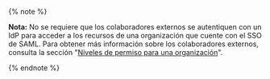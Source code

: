 {% note %}

**Nota:** No se requiere que los colaboradores externos se autentiquen con un IdP para acceder a los recursos de una organización que cuente con el SSO de SAML. Para obtener más información sobre los colaboradores externos, consulta la sección "[Niveles de permiso para una organización](/organizations/managing-peoples-access-to-your-organization-with-roles/permission-levels-for-an-organization#outside-collaborators)".

{% endnote %}
